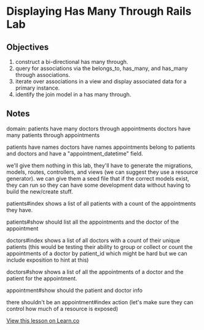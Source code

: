 
# Displaying Has Many Through Rails Lab

## Objectives

1. construct a bi-directional has many through.
2. query for associations via the belongs_to, has_many, and has_many through associations.
3. iterate over associations in a view and display associated data for a primary instance.
4. identify the join model in a has many through.

## Notes

domain:
patients have many doctors through appointments
doctors have many patients through appointments

patients have names
doctors have names
appointments belong to patients and doctors and have a "appointment_datetime" field.

we'll give them nothing in this lab, they'll have to generate the migrations, models, routes, controllers, and views (we can suggest they use a resource generator). we can give them a seed file that if the correct models exist, they can run so they can have some development data without having to build the new/create stuff.

patients#index shows a list of all patients with a count of the appointments they have.

patients#show should list all the appointments and the doctor of the appointment

doctors#index shows a list of all doctors with a count of their unique patients (this would be testing their ability to group or collect or count the appointments of a doctor by patient_id which might be hard but we can include exposition to hint at this)

doctors#show shows a list of all the appointments of a doctor and the patient for the appointment.

appointment#show should the patient and doctor info

there shouldn't be an appointment#index action (let's make sure they can control how much of a resource is exposed)

<a href='https://learn.co/lessons/displaying-has-many-through-rails-lab' data-visibility='hidden'>View this lesson on Learn.co</a>
